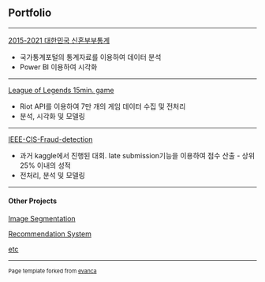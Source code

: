 ## Portfolio

---

[2015-2021 대한민국 신혼부부통계](https://drive.google.com/file/d/1FuAU6m4XRVBHMx0ZD2p3BrBO3A8dzQfX/view?usp=share_link)

- 국가통계포털의 통계자료를 이용하여 데이터 분석
- Power BI 이용하여 시각화

---

[League of Legends 15min. game](https://github.com/twpark13/data-analysis/tree/main/league-of-legends)

- Riot API를 이용하여 7만 개의 게임 데이터 수집 및 전처리
- 분석, 시각화 및 모델링

---

[IEEE-CIS-Fraud-detection](https://github.com/twpark13/data-analysis/tree/main/IEEE-fraud-detection)

- 과거 kaggle에서 진행된 대회. late submission기능을 이용하여 점수 산출 - 상위 25% 이내의 성적
- 전처리, 분석 및 모델링

---

#### Other Projects

[Image Segmentation](https://github.com/twpark13/old-project/blob/main/Image_Segmentation/Image_Segmentation_unet.ipynb)

[Recommendation System](https://github.com/twpark13/old-project/blob/main/Recommendation_System/Movielens/Movielens.ipynb)

[etc](https://github.com/twpark13/old-project)

---
<p style="font-size:11px">Page template forked from <a href="https://github.com/evanca/quick-portfolio">evanca</a></p>
<!-- Remove above link if you don't want to attibute -->
